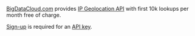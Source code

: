 [BigDataCloud.com](https://bigdatacloud.com/) provides [IP Geolocation API](https://www.bigdatacloud.com/ip-geolocation-apis/ip-address-geolocation-api) with first 10k lookups per month free of charge.

[Sign-up](https://www.bigdatacloud.com/customer/account/create) is required for an [API key](https://www.bigdatacloud.com/customer/account).
